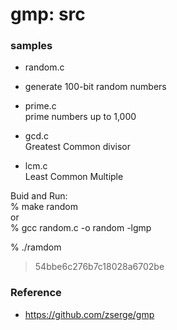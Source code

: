 gmp: src
===============


### samples  
- random.c  
 * generate 100-bit random numbers

- prime.c  
 prime numbers up to 1,000

- gcd.c  
Greatest Common divisor  

- lcm.c  
 Least Common Multiple  

Buid and Run:  
% make random  
or  
 % gcc random.c -o random -lgmp   

% ./ramdom  
> 54bbe6c276b7c18028a6702be  


### Reference
- https://github.com/zserge/gmp  

